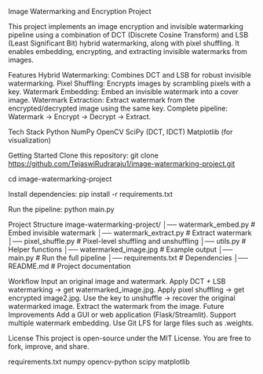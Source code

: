 Image Watermarking and Encryption Project

This project implements an image encryption and invisible watermarking pipeline using a combination of DCT (Discrete Cosine Transform) and LSB (Least Significant Bit) hybrid watermarking, along with pixel shuffling. It enables embedding, encrypting, and extracting invisible watermarks from images.

Features
Hybrid Watermarking: Combines DCT and LSB for robust invisible watermarking.
Pixel Shuffling: Encrypts images by scrambling pixels with a key.
Watermark Embedding: Embed an invisible watermark into a cover image.
Watermark Extraction: Extract watermark from the encrypted/decrypted image using the same key.
Complete pipeline: Watermark → Encrypt → Decrypt → Extract.

Tech Stack
Python
NumPy
OpenCV
SciPy (DCT, IDCT)
Matplotlib (for visualization)

Getting Started
Clone this repository:
git clone https://github.com/TejaswiRudraraju1/image-watermarking-project.git

cd image-watermarking-project


Install dependencies:
pip install -r requirements.txt

Run the pipeline:
python main.py

Project Structure
image-watermarking-project/
│── watermark_embed.py     # Embed invisible watermark
│── watermark_extract.py   # Extract watermark
│── pixel_shuffle.py       # Pixel-level shuffling and unshuffling
│── utils.py               # Helper functions
│── watermarked_image.jpg  # Example output
│── main.py                # Run the full pipeline
│── requirements.txt       # Dependencies
│── README.md              # Project documentation

Workflow
Input an original image and watermark.
Apply DCT + LSB watermarking → get watermarked_image.jpg.
Apply pixel shuffling → get encrypted image2.jpg.
Use the key to unshuffle → recover the original watermarked image.
Extract the watermark from the image.
Future Improvements
Add a GUI or web application (Flask/Streamlit).
Support multiple watermark embedding.
Use Git LFS for large files such as .weights.

License
This project is open-source under the MIT License. You are free to fork, improve, and share.

requirements.txt
numpy
opencv-python
scipy
matplotlib

